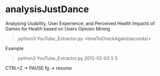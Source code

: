 # analysisJustDance

Analysing Usability, User Experience, and Perceived Health Impacts of Games for Health based on Users Opinion Mining


> python3 YouTube_Extractor.py <Begin Date: YYYY-MM-DD> <Number of jump days> <timeToCheckAgain(seconds)>

Example
> python3 YouTube_Extractor.py 2012-02-03 5 5

CTRL+Z -> PAUSE
fg -> resume




